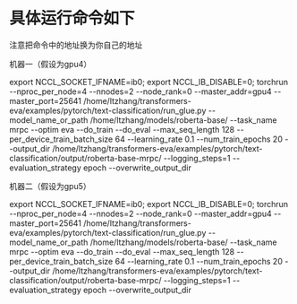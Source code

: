# 具体运行命令如下

注意把命令中的地址换为你自己的地址

机器一（假设为gpu4）

export NCCL_SOCKET_IFNAME=ib0; export NCCL_IB_DISABLE=0; torchrun --nproc_per_node=4 --nnodes=2 --node_rank=0 --master_addr=gpu4 --master_port=25641 /home/ltzhang/transformers-eva/examples/pytorch/text-classification/run_glue.py --model_name_or_path /home/ltzhang/models/roberta-base/ --task_name mrpc --optim eva --do_train --do_eval --max_seq_length 128 --per_device_train_batch_size 64 --learning_rate 0.1 --num_train_epochs 20 --output_dir /home/ltzhang/transformers-eva/examples/pytorch/text-classification/output/roberta-base-mrpc/ --logging_steps=1 --evaluation_strategy epoch --overwrite_output_dir

机器二（假设为gpu5）

export NCCL_SOCKET_IFNAME=ib0; export NCCL_IB_DISABLE=0; torchrun --nproc_per_node=4 --nnodes=2 --node_rank=0 --master_addr=gpu4 --master_port=25641 /home/ltzhang/transformers-eva/examples/pytorch/text-classification/run_glue.py --model_name_or_path /home/ltzhang/models/roberta-base/ --task_name mrpc --optim eva --do_train --do_eval --max_seq_length 128 --per_device_train_batch_size 64 --learning_rate 0.1 --num_train_epochs 20 --output_dir /home/ltzhang/transformers-eva/examples/pytorch/text-classification/output/roberta-base-mrpc/ --logging_steps=1 --evaluation_strategy epoch --overwrite_output_dir
